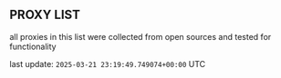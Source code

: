 ## PROXY LIST

all proxies in this list were collected from open sources and tested for functionality

last update: `2025-03-21 23:19:49.749074+00:00` UTC